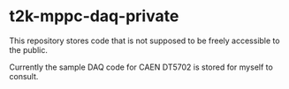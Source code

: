 # t2k-mppc-daq-private

This repository stores code that is not supposed to be freely accessible to the
public.

Currently the sample DAQ code for CAEN DT5702 is stored for myself to consult.